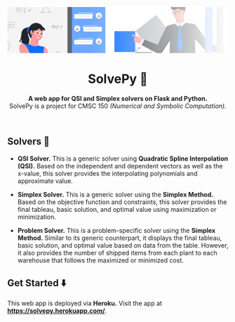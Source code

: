 <!-- Start of Banner -->
![Image of Banner](static/banner.png)
<!-- End of Banner -->

<!-- Start of Heading -->
<div align="center">
    <h1><b>SolvePy 🧮</b></h1>
    <p><b>A web app for QSI and Simplex solvers on Flask and Python.</b><br>SolvePy is a project for CMSC 150 <i>(Numerical and Symbolic Computation).</i></p>
</div> <br>
<!-- End of Heading -->

<!-- Start of Solvers -->
## **Solvers 🔹**
- **QSI Solver.** This is a generic solver using **Quadratic Spline Interpolation (QSI).** Based on the independent and dependent vectors as well as the x-value, this solver provides the interpolating polynomials and approximate value.

- **Simplex Solver.** This is a generic solver using the **Simplex Method.** Based on the objective function and constraints, this solver provides the final tableau, basic solution, and optimal value using maximization or minimization.

- **Problem Solver.** This is a problem-specific solver using the **Simplex Method.** Similar to its generic counterpart, it displays the final tableau, basic solution, and optimal value based on data from the table. However, it also provides the number of shipped items from each plant to each warehouse that follows the maximized or minimized cost.
<!-- End of Solvers -->

<!-- Start of Get Started -->
## **Get Started ⬇️**
This web app is deployed via **Heroku.** Visit the app at **https://solvepy.herokuapp.com/**.
<!-- End of Get Started -->